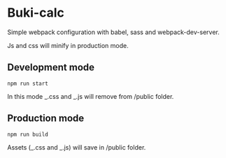 # Buki-calc

Simple webpack configuration with babel, sass and webpack-dev-server.

Js and css will minify in production mode.

## Development mode

```
npm run start
```

In this mode _.css and _.js will remove from /public folder.

## Production mode

```
npm run build
```

Assets (_.css and _.js) will save in /public folder.
